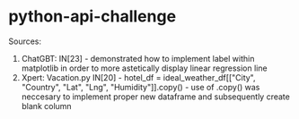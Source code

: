 # python-api-challenge

Sources:
1) ChatGBT: IN[23] - demonstrated how to implement label within matplotlib in order to more astetically display linear regression line
2) Xpert: Vacation.py IN[20] - hotel_df = ideal_weather_df[["City", "Country", "Lat", "Lng", "Humidity"]].copy() - use of .copy() was neccesary to implement proper new dataframe and subsequently create blank column 
